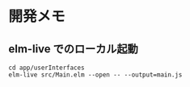 # 開発メモ

## elm-live でのローカル起動

```
cd app/userInterfaces
elm-live src/Main.elm --open -- --output=main.js
```